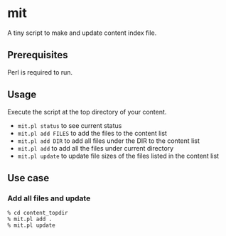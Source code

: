 # mit

A tiny script to make and update content index file.

## Prerequisites

Perl is required to run.

## Usage

Execute the script at the top directory of your content.

- `mit.pl status` to see current status
- `mit.pl add FILES` to add the files to the content list
- `mit.pl add DIR` to add all files under the DIR to the content list
- `mit.pl add` to add all the files under current directory
- `mit.pl update` to update file sizes of the files listed in the content list

## Use case 

### Add all files and update

```shell
% cd content_topdir
% mit.pl add .
% mit.pl update
```
